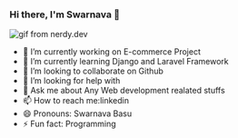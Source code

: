### Hi there, I'm Swarnava 👋
![gif from nerdy.dev](https://github.com/swarnava/argyleink/blob/master/argyleink-sm2.gif?raw=true)
- 🔭 I’m currently working on E-commerce Project
- 🌱 I’m currently learning Django and Laravel Framework
- 👯 I’m looking to collaborate on Github
- 🤔 I’m looking for help with
- 💬 Ask me about Any Web development realated stuffs
- 📫 How to reach me:linkedin
- 😄 Pronouns: Swarnava Basu
- ⚡ Fun fact: Programming


